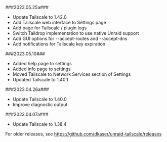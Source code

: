 ###2023.05.25a###
- Update Tailscale to 1.42.0
- Add Tailscale web interface to Settings page
- Add page for Tailscale / plugin logs
- Switch Taildrop implementation to use native Unraid support
- Add GUI options for --accept-routes and --accept-dns
- Add notifications for Tailscale key expiration

###2023.05.10###
- Added help page to settings
- Added info page to settings
- Moved Tailscale to Network Services section of Settings
- Updated Tailscale to 1.40.1

###2023.04.26a###
- Update Tailscale to 1.40.0
- Improve diagnostic output

###2023.04.07a###
- Update Tailscale to 1.38.4

For older releases, see https://github.com/dkaser/unraid-tailscale/releases
